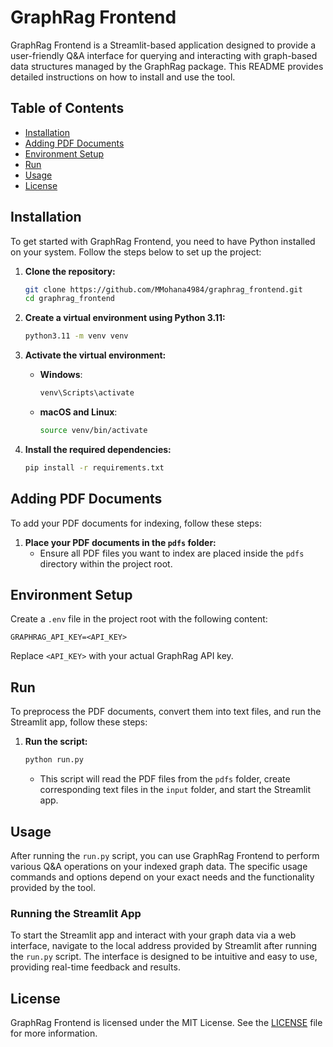 # GraphRag Frontend

GraphRag Frontend is a Streamlit-based application designed to provide a user-friendly Q&A interface for querying and interacting with graph-based data structures managed by the GraphRag package. This README provides detailed instructions on how to install and use the tool.

## Table of Contents
- [Installation](#installation)
- [Adding PDF Documents](#adding-pdf-documents)
- [Environment Setup](#environment-setup)
- [Run](#run)
- [Usage](#usage)
- [License](#license)

## Installation

To get started with GraphRag Frontend, you need to have Python installed on your system. Follow the steps below to set up the project:

1. **Clone the repository:**
    ```sh
    git clone https://github.com/MMohana4984/graphrag_frontend.git
    cd graphrag_frontend
    ```
2. **Create a virtual environment using Python 3.11:**
    ```sh
    python3.11 -m venv venv
    ```

3. **Activate the virtual environment:**
    - **Windows**:
        ```sh
        venv\Scripts\activate
        ```
    - **macOS and Linux**:
        ```sh
        source venv/bin/activate
        ```
        
4. **Install the required dependencies:**
    ```sh
    pip install -r requirements.txt
    ```

## Adding PDF Documents

To add your PDF documents for indexing, follow these steps:

1. **Place your PDF documents in the `pdfs` folder:**
    - Ensure all PDF files you want to index are placed inside the `pdfs` directory within the project root.

## Environment Setup

Create a `.env` file in the project root with the following content:

```env
GRAPHRAG_API_KEY=<API_KEY>
```

Replace `<API_KEY>` with your actual GraphRag API key.

## Run

To preprocess the PDF documents, convert them into text files, and run the Streamlit app, follow these steps:

1. **Run the script:**
    ```sh
    python run.py
    ```

    - This script will read the PDF files from the `pdfs` folder, create corresponding text files in the `input` folder, and start the Streamlit app.

## Usage

After running the `run.py` script, you can use GraphRag Frontend to perform various Q&A operations on your indexed graph data. The specific usage commands and options depend on your exact needs and the functionality provided by the tool.

### Running the Streamlit App

To start the Streamlit app and interact with your graph data via a web interface, navigate to the local address provided by Streamlit after running the `run.py` script. The interface is designed to be intuitive and easy to use, providing real-time feedback and results.

## License

GraphRag Frontend is licensed under the MIT License. See the [LICENSE](LICENSE) file for more information.
